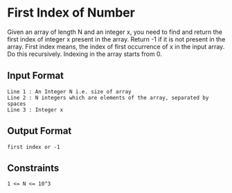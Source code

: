 # First Index of Number

Given an array of length N and an integer x, you need to find and return the first index of integer x present in the array. Return -1 if it is not present in the array.
First index means, the index of first occurrence of x in the input array.
Do this recursively. Indexing in the array starts from 0.

## Input Format
```aidl
Line 1 : An Integer N i.e. size of array
Line 2 : N integers which are elements of the array, separated by spaces
Line 3 : Integer x
```

## Output Format
```aidl
first index or -1
```

## Constraints
```aidl
1 <= N <= 10^3
```